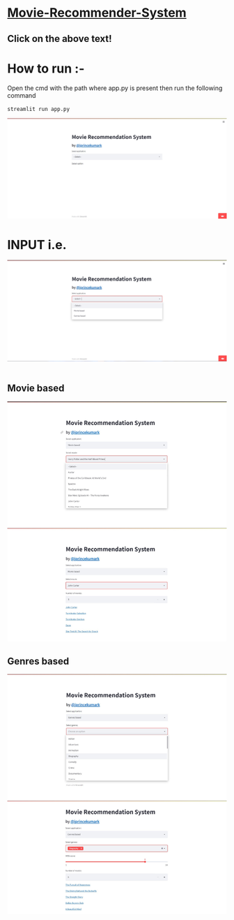 <a href="https://iprincekumark-movie-recommender-system-app-739tpz.streamlitapp.com/"><h1>Movie-Recommender-System</h1></a>
## Click on the above text!
# How to run :-
Open the cmd with the path where app.py is present then run the following command
```
streamlit run app.py
```

<img src='/Output1.jpg' alt='Movie-Recommender-System HOMEPAGE'>
<br>

# INPUT i.e. 
<img src='/Output2.jpg' alt='Options'>
<br><br>

## Movie based 
<img src='/OUTPUT-1.png' alt='Movie-based output'>

## Genres based
<img src='/OUTPUT-2.png' alt='Genres-based output'>
